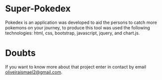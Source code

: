 # Super-Pokedex

Pokedex is an application was developed to aid the persons to catch more pokemons on
your journey, to produce this tool was used the following technologies: html, css, bootstrap, javascript, jquery, and chart.js.

# Doubts 

If you want to know more about that project enter in contact by email oliveiraismael2@gmail.com.
